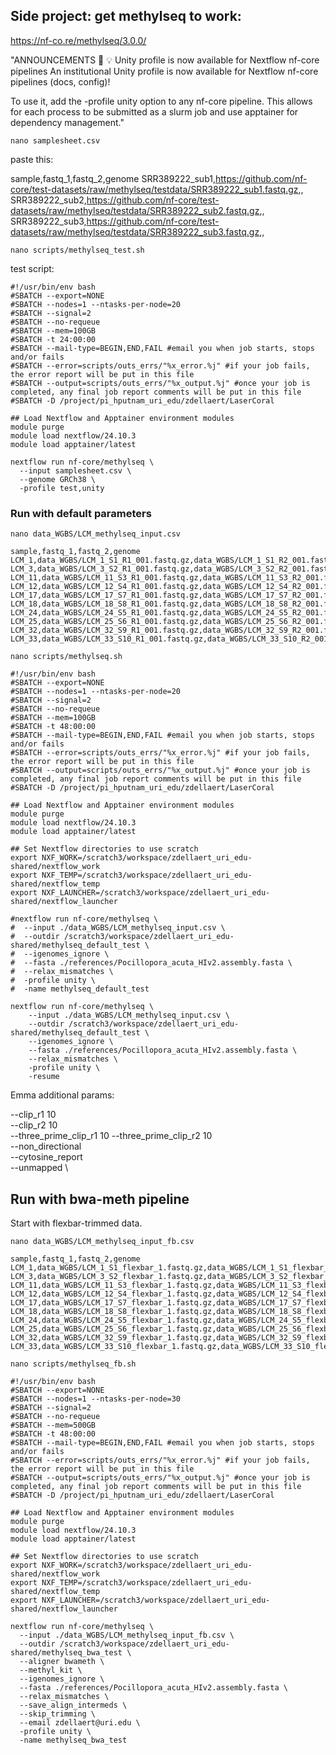 ## Side project: get methylseq to work:

https://nf-co.re/methylseq/3.0.0/

"ANNOUNCEMENTS 📢
💡 Unity profile is now available for Nextflow nf-core pipelines
An institutional Unity profile is now available for Nextflow nf-core pipelines (docs, config)!

To use it, add the -profile unity option to any nf-core pipeline. This allows for each process to be submitted as a slurm job and use apptainer for dependency management."

```
nano samplesheet.csv
```

paste this:

sample,fastq_1,fastq_2,genome
SRR389222_sub1,https://github.com/nf-core/test-datasets/raw/methylseq/testdata/SRR389222_sub1.fastq.gz,,
SRR389222_sub2,https://github.com/nf-core/test-datasets/raw/methylseq/testdata/SRR389222_sub2.fastq.gz,,
SRR389222_sub3,https://github.com/nf-core/test-datasets/raw/methylseq/testdata/SRR389222_sub3.fastq.gz,,

```
nano scripts/methylseq_test.sh 
```

test script:

```
#!/usr/bin/env bash
#SBATCH --export=NONE
#SBATCH --nodes=1 --ntasks-per-node=20
#SBATCH --signal=2
#SBATCH --no-requeue
#SBATCH --mem=100GB
#SBATCH -t 24:00:00
#SBATCH --mail-type=BEGIN,END,FAIL #email you when job starts, stops and/or fails
#SBATCH --error=scripts/outs_errs/"%x_error.%j" #if your job fails, the error report will be put in this file
#SBATCH --output=scripts/outs_errs/"%x_output.%j" #once your job is completed, any final job report comments will be put in this file
#SBATCH -D /project/pi_hputnam_uri_edu/zdellaert/LaserCoral

## Load Nextflow and Apptainer environment modules
module purge
module load nextflow/24.10.3
module load apptainer/latest

nextflow run nf-core/methylseq \
  --input samplesheet.csv \
  --genome GRCh38 \
  -profile test,unity
```

### Run with default parameters

```
nano data_WGBS/LCM_methylseq_input.csv
```

```
sample,fastq_1,fastq_2,genome
LCM_1,data_WGBS/LCM_1_S1_R1_001.fastq.gz,data_WGBS/LCM_1_S1_R2_001.fastq.gz,
LCM_3,data_WGBS/LCM_3_S2_R1_001.fastq.gz,data_WGBS/LCM_3_S2_R2_001.fastq.gz,
LCM_11,data_WGBS/LCM_11_S3_R1_001.fastq.gz,data_WGBS/LCM_11_S3_R2_001.fastq.gz,
LCM_12,data_WGBS/LCM_12_S4_R1_001.fastq.gz,data_WGBS/LCM_12_S4_R2_001.fastq.gz,
LCM_17,data_WGBS/LCM_17_S7_R1_001.fastq.gz,data_WGBS/LCM_17_S7_R2_001.fastq.gz,
LCM_18,data_WGBS/LCM_18_S8_R1_001.fastq.gz,data_WGBS/LCM_18_S8_R2_001.fastq.gz,
LCM_24,data_WGBS/LCM_24_S5_R1_001.fastq.gz,data_WGBS/LCM_24_S5_R2_001.fastq.gz,
LCM_25,data_WGBS/LCM_25_S6_R1_001.fastq.gz,data_WGBS/LCM_25_S6_R2_001.fastq.gz,
LCM_32,data_WGBS/LCM_32_S9_R1_001.fastq.gz,data_WGBS/LCM_32_S9_R2_001.fastq.gz,
LCM_33,data_WGBS/LCM_33_S10_R1_001.fastq.gz,data_WGBS/LCM_33_S10_R2_001.fastq.gz,
```

```
nano scripts/methylseq.sh 
```


```
#!/usr/bin/env bash
#SBATCH --export=NONE
#SBATCH --nodes=1 --ntasks-per-node=20
#SBATCH --signal=2
#SBATCH --no-requeue
#SBATCH --mem=100GB
#SBATCH -t 48:00:00
#SBATCH --mail-type=BEGIN,END,FAIL #email you when job starts, stops and/or fails
#SBATCH --error=scripts/outs_errs/"%x_error.%j" #if your job fails, the error report will be put in this file
#SBATCH --output=scripts/outs_errs/"%x_output.%j" #once your job is completed, any final job report comments will be put in this file
#SBATCH -D /project/pi_hputnam_uri_edu/zdellaert/LaserCoral

## Load Nextflow and Apptainer environment modules
module purge
module load nextflow/24.10.3
module load apptainer/latest

## Set Nextflow directories to use scratch
export NXF_WORK=/scratch3/workspace/zdellaert_uri_edu-shared/nextflow_work
export NXF_TEMP=/scratch3/workspace/zdellaert_uri_edu-shared/nextflow_temp
export NXF_LAUNCHER=/scratch3/workspace/zdellaert_uri_edu-shared/nextflow_launcher

#nextflow run nf-core/methylseq \
#  --input ./data_WGBS/LCM_methylseq_input.csv \
#  --outdir /scratch3/workspace/zdellaert_uri_edu-shared/methylseq_default_test \
#  --igenomes_ignore \
#  --fasta ./references/Pocillopora_acuta_HIv2.assembly.fasta \
#  --relax_mismatches \
#  -profile unity \
#  -name methylseq_default_test

nextflow run nf-core/methylseq \
    --input ./data_WGBS/LCM_methylseq_input.csv \
    --outdir /scratch3/workspace/zdellaert_uri_edu-shared/methylseq_default_test \
    --igenomes_ignore \
    --fasta ./references/Pocillopora_acuta_HIv2.assembly.fasta \
    --relax_mismatches \
    -profile unity \
    -resume
```

Emma additional params:

--clip_r1 10 \
--clip_r2 10 \
--three_prime_clip_r1 10 --three_prime_clip_r2 10 \
--non_directional \
--cytosine_report \
--unmapped \


## Run with bwa-meth pipeline

Start with flexbar-trimmed data.

```
nano data_WGBS/LCM_methylseq_input_fb.csv
```

```
sample,fastq_1,fastq_2,genome
LCM_1,data_WGBS/LCM_1_S1_flexbar_1.fastq.gz,data_WGBS/LCM_1_S1_flexbar_2.fastq.gz,
LCM_3,data_WGBS/LCM_3_S2_flexbar_1.fastq.gz,data_WGBS/LCM_3_S2_flexbar_2.fastq.gz,
LCM_11,data_WGBS/LCM_11_S3_flexbar_1.fastq.gz,data_WGBS/LCM_11_S3_flexbar_2.fastq.gz,
LCM_12,data_WGBS/LCM_12_S4_flexbar_1.fastq.gz,data_WGBS/LCM_12_S4_flexbar_2.fastq.gz,
LCM_17,data_WGBS/LCM_17_S7_flexbar_1.fastq.gz,data_WGBS/LCM_17_S7_flexbar_2.fastq.gz,
LCM_18,data_WGBS/LCM_18_S8_flexbar_1.fastq.gz,data_WGBS/LCM_18_S8_flexbar_2.fastq.gz,
LCM_24,data_WGBS/LCM_24_S5_flexbar_1.fastq.gz,data_WGBS/LCM_24_S5_flexbar_2.fastq.gz,
LCM_25,data_WGBS/LCM_25_S6_flexbar_1.fastq.gz,data_WGBS/LCM_25_S6_flexbar_2.fastq.gz,
LCM_32,data_WGBS/LCM_32_S9_flexbar_1.fastq.gz,data_WGBS/LCM_32_S9_flexbar_2.fastq.gz,
LCM_33,data_WGBS/LCM_33_S10_flexbar_1.fastq.gz,data_WGBS/LCM_33_S10_flexbar_2.fastq.gz,
```

```
nano scripts/methylseq_fb.sh 
```

```
#!/usr/bin/env bash
#SBATCH --export=NONE
#SBATCH --nodes=1 --ntasks-per-node=30
#SBATCH --signal=2
#SBATCH --no-requeue
#SBATCH --mem=500GB
#SBATCH -t 48:00:00
#SBATCH --mail-type=BEGIN,END,FAIL #email you when job starts, stops and/or fails
#SBATCH --error=scripts/outs_errs/"%x_error.%j" #if your job fails, the error report will be put in this file
#SBATCH --output=scripts/outs_errs/"%x_output.%j" #once your job is completed, any final job report comments will be put in this file
#SBATCH -D /project/pi_hputnam_uri_edu/zdellaert/LaserCoral

## Load Nextflow and Apptainer environment modules
module purge
module load nextflow/24.10.3
module load apptainer/latest

## Set Nextflow directories to use scratch
export NXF_WORK=/scratch3/workspace/zdellaert_uri_edu-shared/nextflow_work
export NXF_TEMP=/scratch3/workspace/zdellaert_uri_edu-shared/nextflow_temp
export NXF_LAUNCHER=/scratch3/workspace/zdellaert_uri_edu-shared/nextflow_launcher

nextflow run nf-core/methylseq \
  --input ./data_WGBS/LCM_methylseq_input_fb.csv \
  --outdir /scratch3/workspace/zdellaert_uri_edu-shared/methylseq_bwa_test \
  --aligner bwameth \
  --methyl_kit \
  --igenomes_ignore \
  --fasta ./references/Pocillopora_acuta_HIv2.assembly.fasta \
  --relax_mismatches \
  --save_align_intermeds \
  --skip_trimming \
  --email zdellaert@uri.edu \
  -profile unity \
  -name methylseq_bwa_test
```
